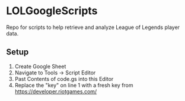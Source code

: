 # LOLGoogleScripts
Repo for scripts to help retrieve and analyze League of Legends player data. 


## Setup
1. Create Google Sheet
2. Navigate to Tools -> Script Editor
3. Past Contents of code.gs into this Editor
4. Replace the "key" on line 1 with a fresh key from https://developer.riotgames.com/
